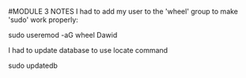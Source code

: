 #MODULE 3 NOTES
I had to add my user to the 'wheel' group to make 'sudo' work properly:

sudo useremod -aG wheel Dawid


I had to update database to use locate command 

sudo updatedb



